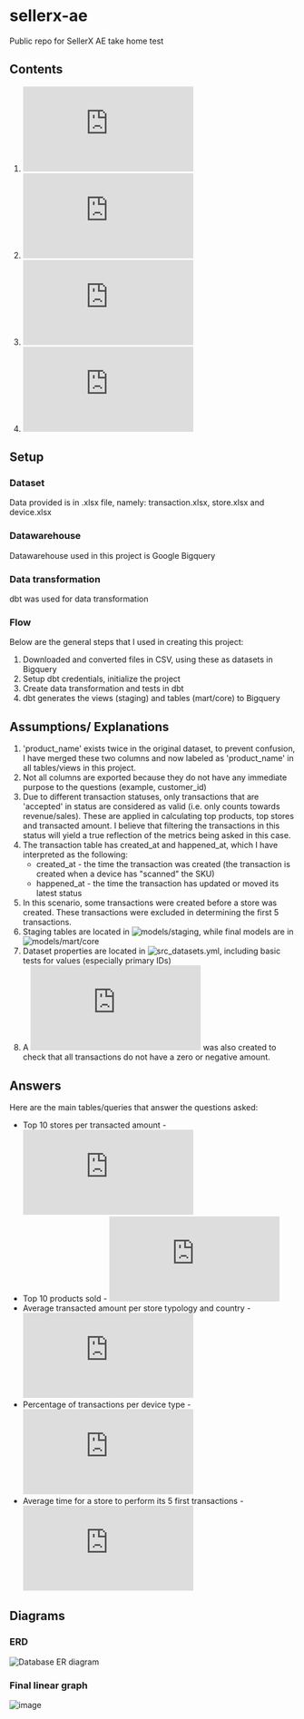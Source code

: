 # sellerx-ae
Public repo for SellerX AE take home test 
## Contents
1. ![Setup](https://github.com/jermainepiol/sellerx-ae/edit/main/README.md#setup)
3. ![Assumptions/ Explanations](https://github.com/jermainepiol/sellerx-ae/edit/main/README.md#assumptions-explanations)
4. ![Answers](https://github.com/jermainepiol/sellerx-ae/edit/main/README.md#answers)
5. ![Diagrams](https://github.com/jermainepiol/sellerx-ae/edit/main/README.md#diagrams)

## Setup
### Dataset
Data provided is in .xlsx file, namely: transaction.xlsx, store.xlsx and device.xlsx

### Datawarehouse
Datawarehouse used in this project is Google Bigquery

### Data transformation
dbt was used for data transformation

### Flow
Below are the general steps that I used in creating this project:
1. Downloaded and converted files in CSV, using these as datasets in Bigquery
2. Setup dbt credentials, initialize the project
3. Create data transformation and tests in dbt
4. dbt generates the views (staging) and tables (mart/core) to Bigquery

## Assumptions/ Explanations
1. 'product_name' exists twice in the original dataset, to prevent confusion, I have merged these two columns and now labeled as 'product_name' in all tables/views in this project.
2. Not all columns are exported because they do not have any immediate purpose to the questions (example, customer_id)
3. Due to different transaction statuses, only transactions that are 'accepted' in status are considered as valid (i.e. only counts towards revenue/sales). These are applied in calculating top products, top stores and transacted amount. I believe that filtering the transactions in this status will yield a true reflection of the metrics being asked in this case.
4. The transaction table has created_at and happened_at, which I have interpreted as the following:
   * created_at - the time the transaction was created (the transaction is created when a device has "scanned" the SKU)
   * happened_at - the time the transaction has updated or moved its latest status
5. In this scenario, some transactions were created before a store was created. These transactions were excluded in determining the first 5 transactions.
6. Staging tables are located in ![models/staging](https://github.com/jermainepiol/sellerx-ae/tree/main/models/staging), while final models are in ![models/mart/core](https://github.com/jermainepiol/sellerx-ae/tree/main/models/mart/core)
7. Dataset properties are located in ![src_datasets.yml](https://github.com/jermainepiol/sellerx-ae/blob/main/models/staging/src_datasets.yaml), including basic tests for values (especially primary IDs)
8. A ![positive_transaction_value.sql](https://github.com/jermainepiol/sellerx-ae/blob/main/tests/positive_transaction_value.sql) was also created to check that all transactions do not have a zero or negative amount.

## Answers
Here are the main tables/queries that answer the questions asked:
  * Top 10 stores per transacted amount - ![top_store.sql](https://github.com/jermainepiol/sellerx-ae/blob/main/models/marts/core/top_stores.sql)
  * Top 10 products sold - ![top_products.sql](https://github.com/jermainepiol/sellerx-ae/blob/main/models/marts/core/top_products.sql)
  * Average transacted amount per store typology and country - ![amt_per_typology_country](https://github.com/jermainepiol/sellerx-ae/blob/main/models/marts/core/amt_per_typology_country.sql)
  * Percentage of transactions per device type - ![transactions_per_device](https://github.com/jermainepiol/sellerx-ae/blob/main/models/marts/core/transactions_per_device.sql)
  * Average time for a store to perform its 5 first transactions - ![avg_time_five_transactions](https://github.com/jermainepiol/sellerx-ae/blob/main/models/marts/core/avg_time_five_transactions.sql)

## Diagrams
### ERD
![Database ER diagram](https://github.com/jermainepiol/sellerx-ae/assets/44722197/485c52e9-45e8-45ff-95a8-a0169373ca16)

### Final linear graph
![image](https://github.com/jermainepiol/sellerx-ae/assets/44722197/3f769e85-ac4b-4b09-b9d7-72c591699f35)

